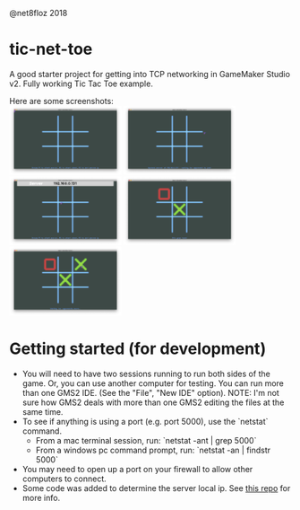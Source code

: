 @net8floz 2018 

# tic-net-toe
A good starter project for getting into TCP networking in GameMaker Studio v2. Fully working Tic Tac Toe example.

Here are some screenshots:<br>
<img src="screenshots/start.png" width="200">
<img src="screenshots/server_started.png" width="200">
<img src="screenshots/enterserver.png" width="200">
<img src="screenshots/myturn.png" width="200">
<img src="screenshots/notmyturn.png" width="200">


# Getting started (for development)
<ul>
<li>You will need to have two sessions running to run both sides of the game. Or, you can use another computer for testing. You can run more than one GMS2 IDE. (See the "File", "New IDE" option). NOTE: I'm not sure how GMS2 deals with more than one GMS2 editing the files at the same time.
<li>To see if anything is using a port (e.g. port 5000), use the `netstat` command.
	<ul>
		<li>From a mac terminal session, run: `netstat -ant | grep 5000`
		<li>From a windows pc command prompt, run: `netstat -an | findstr 5000`
	</ul>
<li>You may need to open up a port on your firewall to allow other computers to connect.
<li>Some code was added to determine the server local ip. See 
<a href="https://github.com/mkinney/GetLanIP/tree/master/libs">this repo</a>
 for more info.
</ul>

